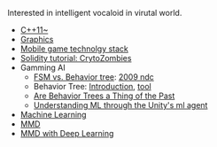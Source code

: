 Interested in intelligent vocaloid in virutal world.

* [C++11~](https://github.com/jwvg0425/ModernCppStudy/wiki)
* [Graphics](https://github.com/goopymoon/goopymoon.github.io/blob/master/graphics.md)
* [Mobile game technolgy stack](https://github.com/goopymoon/goopymoon.github.io/blob/master/mobile_game_technology_stack.md)
* [Solidity tutorial: CrytoZombies](https://cryptozombies.io/en/course/)
* Gamming AI
  * [FSM vs. Behavior tree](https://web.stanford.edu/class/cs123/lectures/CS123_lec08_HFSM_BT.pdf): [2009 ndc](https://www.slideshare.net/yonghakim900/2009-ndc)
  * Behavior Tree: [Introduction](http://blog.renatopp.com/2014/07/25/an-introduction-to-behavior-trees-part-1/), [tool](https://archive.codeplex.com/?p=brainiac)
  * [Are Behavior Trees a Thing of the Past](https://www.gamasutra.com/blogs/JakobRasmussen/20160427/271188/Are_Behavior_Trees_a_Thing_of_the_Past.php)
  * [Understanding ML through the Unity's ml agent](https://docs.google.com/presentation/d/e/2PACX-1vRloM3dMgWk55xAU-0nctVsxQIE2zqt6eANo0x8fqTcrlkvzkymB5R-kOIypL3QnDid1rqF0yl4kBmV/pub?start=false&loop=false&delayms=3000)
* [Machine Learning](https://github.com/goopymoon/goopymoon.github.io/blob/master/CNN.md)
* [MMD](https://github.com/goopymoon/goopymoon.github.io/blob/master/MMD.md)
* [MMD with Deep Learning](https://github.com/goopymoon/goopymoon.github.io/blob/master/MMD_ML.md)
